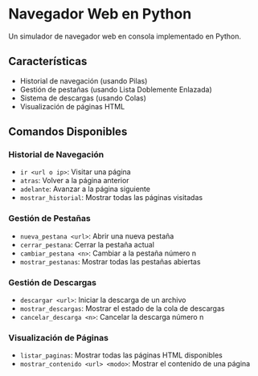 # Navegador Web en Python

Un simulador de navegador web en consola implementado en Python.

## Características

- Historial de navegación (usando Pilas)
- Gestión de pestañas (usando Lista Doblemente Enlazada)
- Sistema de descargas (usando Colas)
- Visualización de páginas HTML

## Comandos Disponibles

### Historial de Navegación
- `ir <url o ip>`: Visitar una página
- `atras`: Volver a la página anterior
- `adelante`: Avanzar a la página siguiente
- `mostrar_historial`: Mostrar todas las páginas visitadas

### Gestión de Pestañas
- `nueva_pestana <url>`: Abrir una nueva pestaña
- `cerrar_pestana`: Cerrar la pestaña actual
- `cambiar_pestana <n>`: Cambiar a la pestaña número n
- `mostrar_pestanas`: Mostrar todas las pestañas abiertas

### Gestión de Descargas
- `descargar <url>`: Iniciar la descarga de un archivo
- `mostrar_descargas`: Mostrar el estado de la cola de descargas
- `cancelar_descarga <n>`: Cancelar la descarga número n

### Visualización de Páginas
- `listar_paginas`: Mostrar todas las páginas HTML disponibles
- `mostrar_contenido <url> <modo>`: Mostrar el contenido de una página
